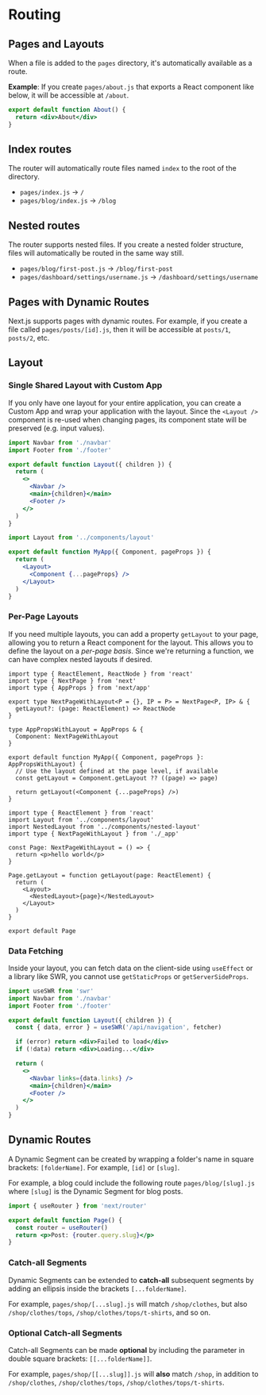 # Routing

## Pages and Layouts

When a file is added to the `pages` directory, it's automatically available as a route.

**Example**: If you create `pages/about.js` that exports a React component like below, it will be accessible at `/about`.

```jsx
export default function About() {
  return <div>About</div>
}
```


## Index routes

The router will automatically route files named `index` to the root of the directory.

- `pages/index.js` → `/`
- `pages/blog/index.js` → `/blog`


## Nested routes

The router supports nested files. If you create a nested folder structure, files will automatically be routed in the same way still.

- `pages/blog/first-post.js` → `/blog/first-post`
- `pages/dashboard/settings/username.js` → `/dashboard/settings/username`


## Pages with Dynamic Routes

Next.js supports pages with dynamic routes. For example, if you create a file called `pages/posts/[id].js`, then it will be accessible at `posts/1`, `posts/2`, etc.


## Layout

### Single Shared Layout with Custom App

If you only have one layout for your entire application, you can create a Custom App and wrap your application with the layout. Since the `<Layout />` component is re-used when changing pages, its component state will be preserved (e.g. input values).

```jsx filename="components/layout.js"
import Navbar from './navbar'
import Footer from './footer'

export default function Layout({ children }) {
  return (
    <>
      <Navbar />
      <main>{children}</main>
      <Footer />
    </>
  )
}
```

```jsx filename="pages/_app.js"
import Layout from '../components/layout'

export default function MyApp({ Component, pageProps }) {
  return (
    <Layout>
      <Component {...pageProps} />
    </Layout>
  )
}
```


### Per-Page Layouts

If you need multiple layouts, you can add a property `getLayout` to your page, allowing you to return a React component for the layout. This allows you to define the layout on a _per-page basis_. Since we're returning a function, we can have complex nested layouts if desired.

```tsx filename="pages/_app.tsx"
import type { ReactElement, ReactNode } from 'react'
import type { NextPage } from 'next'
import type { AppProps } from 'next/app'

export type NextPageWithLayout<P = {}, IP = P> = NextPage<P, IP> & {
  getLayout?: (page: ReactElement) => ReactNode
}

type AppPropsWithLayout = AppProps & {
  Component: NextPageWithLayout
}

export default function MyApp({ Component, pageProps }: AppPropsWithLayout) {
  // Use the layout defined at the page level, if available
  const getLayout = Component.getLayout ?? ((page) => page)

  return getLayout(<Component {...pageProps} />)
}
```

```tsx filename="pages/index.tsx"
import type { ReactElement } from 'react'
import Layout from '../components/layout'
import NestedLayout from '../components/nested-layout'
import type { NextPageWithLayout } from './_app'

const Page: NextPageWithLayout = () => {
  return <p>hello world</p>
}

Page.getLayout = function getLayout(page: ReactElement) {
  return (
    <Layout>
      <NestedLayout>{page}</NestedLayout>
    </Layout>
  )
}

export default Page
```


### Data Fetching

Inside your layout, you can fetch data on the client-side using `useEffect` or a library like SWR, you cannot use `getStaticProps` or `getServerSideProps`.

```jsx filename="components/layout.js"
import useSWR from 'swr'
import Navbar from './navbar'
import Footer from './footer'

export default function Layout({ children }) {
  const { data, error } = useSWR('/api/navigation', fetcher)

  if (error) return <div>Failed to load</div>
  if (!data) return <div>Loading...</div>

  return (
    <>
      <Navbar links={data.links} />
      <main>{children}</main>
      <Footer />
    </>
  )
}
```


## Dynamic Routes

A Dynamic Segment can be created by wrapping a folder's name in square brackets: `[folderName]`. For example, `[id]` or `[slug]`.

For example, a blog could include the following route `pages/blog/[slug].js` where `[slug]` is the Dynamic Segment for blog posts.

```jsx filename="pages/blog/[slug].js"
import { useRouter } from 'next/router'

export default function Page() {
  const router = useRouter()
  return <p>Post: {router.query.slug}</p>
}
```

### Catch-all Segments

Dynamic Segments can be extended to **catch-all** subsequent segments by adding an ellipsis inside the brackets `[...folderName]`.

For example, `pages/shop/[...slug].js` will match `/shop/clothes`, but also `/shop/clothes/tops`, `/shop/clothes/tops/t-shirts`, and so on.


### Optional Catch-all Segments

Catch-all Segments can be made **optional** by including the parameter in double square brackets: `[[...folderName]]`.

For example, `pages/shop/[[...slug]].js` will **also** match `/shop`, in addition to `/shop/clothes`, `/shop/clothes/tops`, `/shop/clothes/tops/t-shirts`.
